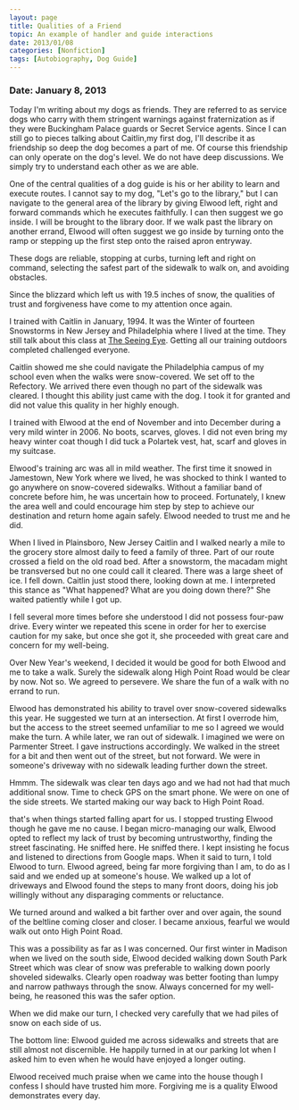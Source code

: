 ```yaml
---
layout: page
title: Qualities of a Friend
topic: An example of handler and guide interactions
date: 2013/01/08 
categories: [Nonfiction]
tags: [Autobiography, Dog Guide]
---
```


### Date: January 8, 2013

Today I'm writing about my dogs as friends. They are referred to as service dogs who carry with them stringent warnings against fraternization as if they were Buckingham Palace guards or Secret Service agents. Since I can still go to pieces talking about Caitlin,my first dog, I'll describe it as friendship so deep the dog becomes a part of me. Of course this friendship can only operate on the dog's level. We do not have deep discussions. We simply try to understand each other as we are able.

One of the central qualities of a dog guide is his or her ability to learn and execute routes. I cannot say to my dog, "Let's go to the library," but I can navigate to the general area of the library by giving Elwood left, right and forward commands which he executes faithfully. I can then suggest we go inside. I will be brought to the library door. If we walk past the library on another errand, Elwood will often suggest we go inside by turning onto the ramp or stepping up the first step onto the raised apron entryway.

These dogs are reliable, stopping at curbs, turning left and right on command, selecting the safest part of the sidewalk to walk on, and avoiding obstacles.

Since the blizzard which left us with 19.5 inches of snow, the qualities of trust and forgiveness have come to my attention once again.

I trained with Caitlin in January, 1994. It was the Winter of fourteen Snowstorms in New Jersey and Philadelphia where I lived at the time. They still talk about this class at [The Seeing Eye](http://seeingeye.org/). Getting all our training outdoors completed challenged everyone.

Caitlin showed me she could navigate the Philadelphia campus of my school even when the walks were snow-covered. We set off to the Refectory. We arrived there even though no part of the sidewalk was cleared. I thought this ability just came with the dog. I took it for granted and did not value this quality in her highly enough.

I trained with Elwood at the end of November and into December during a very mild winter in 2006. No boots, scarves, gloves. I did not even bring my heavy winter coat though I did tuck a Polartek vest, hat, scarf and gloves in my suitcase.

Elwood's training arc was all in mild weather. The first time it snowed in Jamestown, New York where we lived, he was shocked to think I wanted to go anywhere on snow-covered sidewalks. Without a familiar band of concrete before him, he was uncertain how to proceed. Fortunately, I knew the area well and could encourage him step by step to achieve our destination and return home again safely. Elwood needed to trust me and he did.

When I lived in Plainsboro, New Jersey Caitlin and I walked nearly a mile to the grocery store almost daily to feed a family of three. Part of our route crossed a field on the old road bed. After a snowstorm, the macadam might be transversed but no one could call it cleared. There was a large sheet of ice. I fell down. Caitlin just stood there, looking down at me. I interpreted this stance as "What happened? What are you doing down there?" She waited patiently while I got up.

I fell several more times before she understood I did not possess four-paw drive. Every winter we repeated this scene in order for her to exercise caution for my sake, but once she got it, she proceeded with great care and concern for my well-being.

Over New Year's weekend, I decided it would be good for both Elwood and me to take a walk. Surely the sidewalk along High Point Road would be clear by now. Not so. We agreed to persevere. We share the fun of a walk with no errand to run.

Elwood has demonstrated his ability to travel over snow-covered sidewalks this year. He suggested we turn at an intersection. At first I overrode him, but the access to the street seemed unfamiliar to me so I agreed we would make the turn. A while later, we ran out of sidewalk. I imagined we were on Parmenter Street. I gave instructions accordingly. We walked in the street for a bit and then went out of the street, but not forward. We were in someone's driveway with no sidewalk leading further down the street.

Hmmm. The sidewalk was clear ten days ago and we had not had that much additional snow. Time to check GPS on the smart phone. We were on one of the side streets. We started making our way back to High Point Road.

that's when things started falling apart for us. I stopped trusting Elwood though he gave me no cause. I began micro-managing our walk, Elwood opted to reflect my lack of trust by becoming untrustworthy, finding the street fascinating. He sniffed here. He sniffed there. I kept insisting he focus and listened to directions from Google maps. When it said to turn, I told Elwood to turn. Elwood agreed, being far more forgiving than I am, to do as I said and we ended up at someone's house. We walked up a lot of driveways and Elwood found the steps to many front doors, doing his job willingly without any disparaging comments or reluctance.

We turned around and walked a bit farther over and over again, the sound of the beltline coming closer and closer. I became anxious, fearful we would walk out onto High Point Road.

This was a possibility as far as I was concerned. Our first winter in Madison when we lived on the south side, Elwood decided walking down South Park Street which was clear of snow was preferable to walking down poorly shoveled sidewalks. Clearly open roadway was better footing than lumpy and narrow pathways through the snow. Always concerned for my well-being, he reasoned this was the safer option.

When we did make our turn, I checked very carefully that we had piles of snow on each side of us.

The bottom line: Elwood guided me across sidewalks and streets that are still almost not discernible. He happily turned in at our parking lot when I asked him to even when he would have enjoyed a longer outing.

Elwood received much praise when we came into the house though I confess  I should have trusted him more. Forgiving me is a quality Elwood demonstrates every day.
